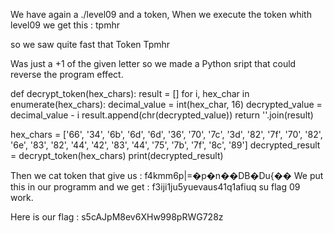 We have again a ./level09 and a token, 
When we execute the token whith level09 we get this : 
tpmhr

so we saw quite fast that 
Token
Tpmhr

Was just a +1 of the given letter so we made a Python sript that could reverse the program effect.

def decrypt_token(hex_chars):
    result = []
    for i, hex_char in enumerate(hex_chars):
        decimal_value = int(hex_char, 16)
        decrypted_value = decimal_value - i
        result.append(chr(decrypted_value))
    return ''.join(result)

hex_chars = ['66', '34', '6b', '6d', '6d', '36', '70', '7c', '3d', '82', '7f', '70', '82', '6e', '83', '82', '44', '42', '83', '44', '75', '7b', '7f', '8c', '89']
decrypted_result = decrypt_token(hex_chars)
print(decrypted_result)

Then we cat token that give us : f4kmm6p|=�p�n��DB�Du{��
We put this in our programm and we get : f3iji1ju5yuevaus41q1afiuq
su flag 09 work.

Here is our flag : s5cAJpM8ev6XHw998pRWG728z